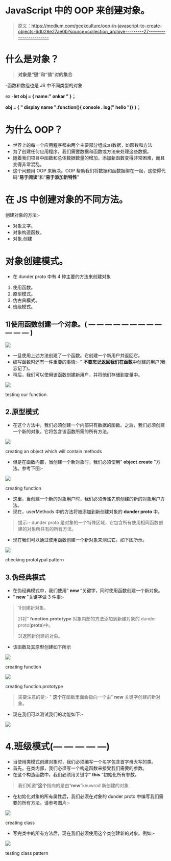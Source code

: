 # JavaScript 中的 OOP 来创建对象。

> 原文：<https://medium.com/geekculture/oop-in-javascript-to-create-objects-6d028e27ae0b?source=collection_archive---------27----------------------->

# 什么是对象？

> **对象是“键”和“值”对的集合**

-函数和数组也是 JS 中不同类型的对象

ex:-**let obj = { name:" onkar " }；**

**obj = { " display name ":function(){ console . log(" hello ")} }；**

# 为什么 OOP？

*   世界上的每一个应用程序都由两个主要部分组成:a)数据，b)函数和方法
*   为了创建任何应用程序，我们需要数据和函数或方法来处理这些数据。
*   随着我们项目中函数和总体数据数量的增加，添加新函数变得非常困难，而且变得非常混乱。
*   这个问题用 OOP 来解决。OOP 帮助我们将数据和函数捆绑在一起，这使得代码“**易于阅读**”和“**易于添加新特性**”

# 在 JS 中创建对象的不同方法。

创建对象的方法:-

*   对象文字。
*   对象构造函数。
*   对象.创建

# 对象创建模式。

*   在 dunder proto 中有 4 种主要的方法来创建对象

1.  使用函数。
2.  原型模式。
3.  伪古典模式。
4.  班级模式。

## 1)使用函数创建一个对象。( — — — — — — — — — — — — )

![](img/6fef99364a970e462d326d30b8ad05ef.png)

*   一旦使用上述方法创建了一个函数。它创建一个新用户并返回它。
*   编写函数时还有一件重要的事情:- " **不要忘记返回我们在函数**中创建的用户(我忘记了)。
*   稍后，我们可以使用该函数创建新用户，并将他们存储到变量中。

![](img/63081cb638d99e46549e7863b2fce690.png)

testing our function.

## 2.原型模式

*   在这个方法中，我们必须创建一个内部只有数据的函数。之后，我们必须创建一个新的对象，它将包含该函数所需的所有方法。

![](img/e014e91b8bb0f766c15fd865b1bb3418.png)

creating an object which will contain methods

*   但是在函数内部，当创建一个新对象时，我们必须使用" **object.create** "方法。参考下图:-

![](img/e0e95f93ecef513cc90d53828f4bec1c.png)

creating function

*   这里，当创建一个新的对象用户时，我们必须传递先前创建的新的对象用户方法。
*   现在，userMethods 中的方法将被添加到新创建对象的 **dunder proto** 中。

> 提示:- dunder proto 是对象的一个特殊区域，它包含所有使用相同函数创建的对象所共有的所有方法。

*   现在我们可以通过使用函数创建一个新对象来测试它。如下图所示。

![](img/63081cb638d99e46549e7863b2fce690.png)

checking prototypal pattern

## 3.伪经典模式

*   在伪经典模式中，我们使用“ **new** ”关键字，同时使用函数创建一个新对象。
*   " **new** "关键字做 3 件事:-

> 1)创建新对象。
> 
> 2)将“ **function.prototype** 对象内部的方法添加到新建对象的 dunder proto(__proto__)中。
> 
> 3)返回新创建的对象。

*   该函数及其原型创建如下所示

![](img/8e498152bd879ee6f8709a4cac341a70.png)

creating function

![](img/38d6dfbeab857129ed46469addbb5431.png)

creating function.prototype

> 需要注意的是:- " **这个**在函数里面会指向一个由" **new** 关键字创建的新对象。

*   现在我们可以测试我们的功能如下:-

![](img/719c6b3906a5621bb0e67bc6d8f4b0dc.png)

# 4.班级模式(— — — — —)

*   当使用类模式创建对象时，我们必须编写一个名字包含首字母大写的类。
*   首先，在类内部，我们必须写一个构造函数来接受我们需要的参数。
*   在这个构造函数中，我们必须用关键字“ **this** ”初始化所有参数。

> 我们知道“**这个**指向的是由“**new**”keuwrod 新创建的对象

*   在初始化对象的所有属性后，我们必须在对象的 dunder proto 中编写我们需要的所有方法。请参考图片:-

![](img/0c2d70634b6f1454f57edb28c09e5a90.png)

creating class

*   写完类中的所有方法后，现在我们必须使用这个类创建新的对象。例如:-

![](img/719c6b3906a5621bb0e67bc6d8f4b0dc.png)

testing class pattern